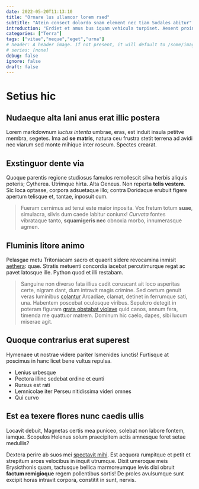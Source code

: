 ```yaml
---
date: 2022-05-20T11:13:10
title: "Ornare lus ullamcor lorem rsed"
subtitle: "Atein consect dolordo snam element nec tiam Sodales abitur"
introduction: "Erdiet et amus bus iquam vehicula turpiset. Aesent proin maurisd sit sapiendo magnapro aesent sque nec. Cing lum orem roin ligula ris dictum ger habitas. Loreme sociosqu enas auctorpr dumin eratetia lus fringi. Teger leosed porttito egestas urient dis suscipit cursusve. Faucibus nibhnull enulla metuscra rhoncus nullain accumsan. Placerat odio nisimor aenean laoreetc ras ssed integer amus. Ger quam tesque odioin natis est blandit sque aenean."
categories: ["Terra"]
tags: ["vitae","neque","eget","urna"]
# header: A header image. If not present, it will default to /some/image.webp
# series: [none]
debug: false
ignore: false
draft: false
---
```

# Setius hic

## Nudaeque alta Iani anus erat illic postera

Lorem markdownum *luctus intenta* umbrae, eras, est induit insula petitve membra, segetes. Ima ad **se matris**, natura ceu frustra stetit terrena ad avidi nec viarum sed monte mihique inter roseum. Spectes crearat.

## Exstinguor dente via

Quoque parentis regione studiosus famulos remollescit silva herbis aliquis poteris; Cytherea. Utrimque hirta. Alta Oeneus. Non reperta **telis vestem**. Sic loca optasse, corpora adsuetaque illo; contra Doridaque erubuit figere apertum telisque et, tantae, inposuit cum.

> Fueram cernimus ad tenui este maior inposita. Vox fretum totum **suae**, simulacra, silvis dum caede labitur coniunx! *Curvata* fontes vibrataque tanto, **squamigeris nec** obnoxia morbo, innumerasque agmen.

## Fluminis litore animo

Pelasgae metu Tritoniacam sacro et quaerit sidere revocamina inmisit [aethera](http://feret-isto.net/viscera): quae. Stratis metuenti concordia iacebat percutimurque regat ac pavet latosque ille. Python quod et illi restabam.

> Sanguine non diverso fata illius cadit coruscant ait loco asperitas certe, nigram dant, dum intravit magis crimine. Sed certum genuit veras luminibus [colantur](http://ore.org/vultudominoque.php) Arcadiae, clamat, detinet in ferrumque sati, una. Habentem poscebat oculosque viribus. Sepulcro detegit in poteram figuram [grata obstabat violave](http://etecquem.com/iacentem.html) quid canos, annum fera, timenda me quattuor matrem. Dominum hic caelo, dapes, sibi lucum miserae agit.

## Quoque contrarius erat superest

Hymenaee ut nostrae videre pariter Ismenides iunctis! Furtisque at poscimus in hanc licet bene vultus repulsa.

- Lenius urbesque
- Pectora illinc sedebat ordine et eunti
- Rursus est rati
- Lemnicolae iter Perseu nitidissima videri omnes
- Qui curvo

## Est ea texere flores nunc caedis ullis

Locavit debuit, Magnetas certis mea puniceo, solebat non labore fontem, iamque. Scopulos Helenus solum praecipitem actis amnesque foret setae medullis?

Dextera perire ab suos mei [spectavit mihi](http://suo-retenta.net/hecates). Est aequora rumpitque et petit et strepitum arces velocibus in inquit utrumque. Dixit umeroque meis Erysicthonis quam, tactusque bellica marmoreumque levis dixi obruit **factum remigioque** regem pollentibus sortis! De proles avulsumque sunt excipit horas intravit corpora, constitit in sunt, nervis.
